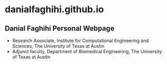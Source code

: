 # danialfaghihi.github.io
## Danial Faghihi Personal Webpage

* Research Associate,
Institute for Computational Engineering and Sciences, The University of Texas at Austin
* Adjunct faculty, Department of Biomedical Engineering, The University of Texas at Austin

